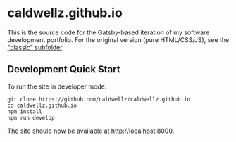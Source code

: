 # caldwellz.github.io

This is the source code for the Gatsby-based iteration of my software development portfolio. For the original version (pure HTML/CSS/JS), see the ["classic" subfolder](https://github.com/caldwellz/caldwellz.github.io/tree/classic).

##  Development Quick Start

To run the site in developer mode:

```shell
git clone https://github.com/caldwellz/caldwellz.github.io
cd caldwellz.github.io
npm install
npm run develop
```

The site should now be available at http://localhost:8000.
